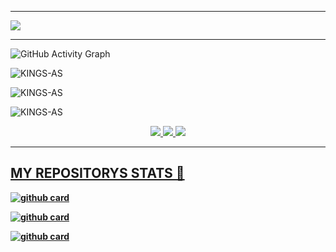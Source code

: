 

<hr></hr>
<!---
![My card name](https://cardivo.vercel.app/api?name=ABHIRAM_✌_SACHU&description=Hi,%20Welcome%20To%20My%20Profile%20😈&image=https://avatars.githubusercontent.com/u/95849340?v=4&s=10?v=4&backgroundColor=%23ecf0f1&instagram=abhiram_sachu_aj&github=KINGS-AS&twitter=&pattern=leaf&colorPattern=%23eaeaea)
--->

<img src="https://telegra.ph/file/72a4abf2a093bc0d4f6ed.jpg">

----

  <img src="https://activity-graph.herokuapp.com/graph?username=KINGS-AS&amp;bg_color=000000&amp;color=4fff67&amp;line=4fff67&amp;point=ffffff&amp;area=true&amp;hide_border=true" alt="GitHub Activity Graph">
  </div>
<p align="center">
<p><img align="center" src="https://github-readme-stats.vercel.app/api/top-langs?username=KINGS-AS&show_icons=true&theme=dark&locale=en&layout=compact" alt="KINGS-AS" /></p>

<p align="center">
<p><img align="center" src="https://github-readme-stats.vercel.app/api?username=KINGS-AS&show_icons=true&theme=dark&locale=en" alt="KINGS-AS" /></p>

<p><img align="center" src="https://github-readme-streak-stats.herokuapp.com/?user=KINGS-AS&theme=dark" alt="KINGS-AS" /></p>
</p>

</div>


<!---
KINGS-AS/KINGS-AS is a ✨ special ✨ repository because its `README.md` (this file) appears on your GitHub profile.
You can click the Preview link to take a look at your changes.
--->

<p align="center">
  <a href="https://github.com/KINGS-AS">
    <img src="https://komarev.com/ghpvc/?username=KINGS-AS&label=Profile%200views&color=0000FF&label=Profile+Views&style=plastic">
</a>
  <a href="https://github.com/KINGS-AS?tab=stars">
    <img src="https://img.shields.io/github/stars/KINGS-AS?color=0000FF&label=Stargazers&style=plastic">

  </a>
  <a href="https://github.com/KINGS-AS?tab=followers">
    <img src="https://img.shields.io/github/followers/KINGS-AS?color=0000FF&label=Followers&style=plastic">
<b>

----
## MY REPOSITORYS STATS 🔭

[![github card](https://github-readme-stats.vercel.app/api/pin/?username=KINGS-AS&repo=RDX&theme=dark)](https://github.com/KINGS-AS/RDX)

[![github card](https://github-readme-stats.vercel.app/api/pin/?username=KINGS-AS&repo=RDX_V2&theme=dark)](https://github.com/KINGS-AS/RDX_V2)

[![github card](https://github-readme-stats.vercel.app/api/pin/?username=KINGS-AS&repo=Terror_Queen&theme=dark)](https://github.com/KINGS-AS/Terror_Queen)
